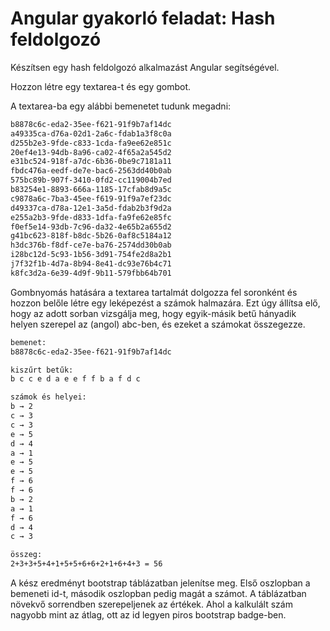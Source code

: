 # Angular gyakorló feladat: Hash feldolgozó

Készítsen egy hash feldolgozó alkalmazást Angular segítségével.

Hozzon létre egy textarea-t és egy gombot.

A textarea-ba egy alábbi bemenetet tudunk megadni:

```txt
b8878c6c-eda2-35ee-f621-91f9b7af14dc
a49335ca-d76a-02d1-2a6c-fdab1a3f8c0a
d255b2e3-9fde-c833-1cda-fa9ee62e851c
20ef4e13-94db-8a96-ca02-4f65a2a545d2
e31bc524-918f-a7dc-6b36-0be9c7181a11
fbdc476a-eedf-de7e-bac6-2563dd40b0ab
575bc89b-907f-3410-0fd2-cc119004b7ed
b83254e1-8893-666a-1185-17cfab8d9a5c
c9878a6c-7ba3-45ee-f619-91f9a7ef23dc
d49337ca-d78a-12e1-3a5d-fdab2b3f9d2a
e255a2b3-9fde-d833-1dfa-fa9fe62e85fc
f0ef5e14-93db-7c96-da32-4e65b2a655d2
g41bc623-818f-b8dc-5b26-0af8c5184a12
h3dc376b-f8df-ce7e-ba76-2574dd30b0ab
i28bc12d-5c93-1b56-3d91-754fe2d8a2b1
j7f32f1b-4d7a-8b94-8e41-dc93e76b4c71
k8fc3d2a-6e39-4d9f-9b11-579fbb64b701
```

Gombnyomás hatására a textarea tartalmát dolgozza fel soronként és hozzon belőle létre egy leképezést a számok halmazára. Ezt úgy állítsa elő, hogy az adott sorban vizsgálja meg, hogy egyik-másik betű hányadik helyen szerepel az (angol) abc-ben, és ezeket a számokat összegezze.

```txt
bemenet:
b8878c6c-eda2-35ee-f621-91f9b7af14dc

kiszűrt betűk:
b c c e d a e e f f b a f d c

számok és helyei:
b → 2
c → 3
c → 3
e → 5
d → 4
a → 1
e → 5
e → 5
f → 6
f → 6
b → 2
a → 1
f → 6
d → 4
c → 3

összeg:
2+3+3+5+4+1+5+5+6+6+2+1+6+4+3 = 56
```

A kész eredményt bootstrap táblázatban jelenítse meg. Első oszlopban a bemeneti id-t, második oszlopban pedig magát a számot. A táblázatban növekvő sorrendben szerepeljenek az értékek. Ahol a kalkulált szám nagyobb mint az átlag, ott az id legyen piros bootstrap badge-ben.
